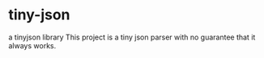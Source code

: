 # tiny-json
a tinyjson library
This project is a tiny json parser with no guarantee that it always works.
